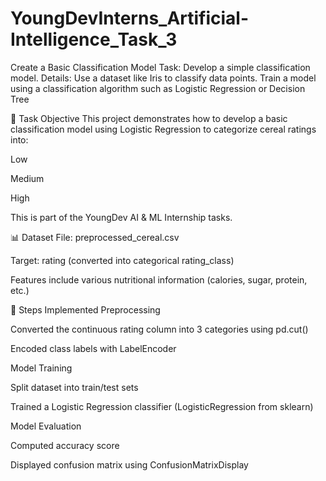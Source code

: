 # YoungDevInterns_Artificial-Intelligence_Task_3
 Create a Basic Classification Model  Task: Develop a simple classification model.  Details:  Use a dataset like Iris to classify data points.  Train a model using a classification algorithm such as Logistic Regression or Decision Tree

📌 Task Objective
This project demonstrates how to develop a basic classification model using Logistic Regression to categorize cereal ratings into:

Low

Medium

High

This is part of the YoungDev AI & ML Internship tasks.

📊 Dataset
File: preprocessed_cereal.csv

Target: rating (converted into categorical rating_class)

Features include various nutritional information (calories, sugar, protein, etc.)

🧠 Steps Implemented
Preprocessing

Converted the continuous rating column into 3 categories using pd.cut()

Encoded class labels with LabelEncoder

Model Training

Split dataset into train/test sets

Trained a Logistic Regression classifier (LogisticRegression from sklearn)

Model Evaluation

Computed accuracy score

Displayed confusion matrix using ConfusionMatrixDisplay
